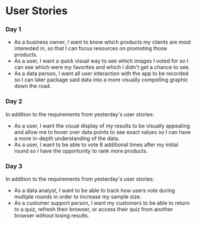# User Stories

### Day 1

- As a business owner, I want to know which products my clients are most interested in, so that I can focus resources on promoting those products.
- As a user, I want a quick visual way to see which images I voted for so I can see which were my favorites and which I didn't get a chance to see.
- As a data person, I want all user interaction with the app to be recorded so I can later package said data into a more visually compelling graphic down the road.

### Day 2

In addition to the requirements from yesterday's user stories:
- As a user, I want the visual display of my results to be visually appealing and allow me to hover over data points to see exact values so I can have a more in-depth understanding of the data.
- As a user, I want to be able to vote 8 additional times after my initial round so I have the opportunity to rank more products.

### Day 3

In addition to the requirements from yesterday's user stories:
- As a data analyst, I want to be able to track how users vote during multiple rounds in order to increase my sample size.
- As a customer support person, I want my customers to be able to return to a quiz, refresh their browser, or access their quiz from another browser without losing results.
